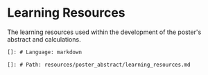 # Learning Resources

The learning resources used within the development of the poster's abstract and calculations.

``` markdown
[]: # Language: markdown

[]: # Path: resources/poster_abstract/learning_resources.md
```
